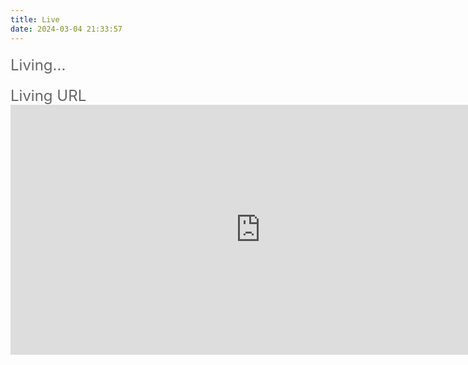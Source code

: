```yaml
---
title: Live
date: 2024-03-04 21:33:57
---
```


<div class="post-body">  
  <style>  
    .live-status {  
      font-size: 24px;  
      color: #666;  
      margin-top: 20px;  
      }  
  </style>  
  <div class="live-status">Living...</div>  
  <div class="live-status">Living URL</div>  
<iframe style="width: 800px;height: 400px;" src="https://www.bilibili.com/blackboard/live/live-activity-player.html?cid=30806376&quality=0" frameborder="no"    framespacing="0" scrolling="no" allow="autoplay; encrypted-media" allowfullscreen="true"></iframe>

